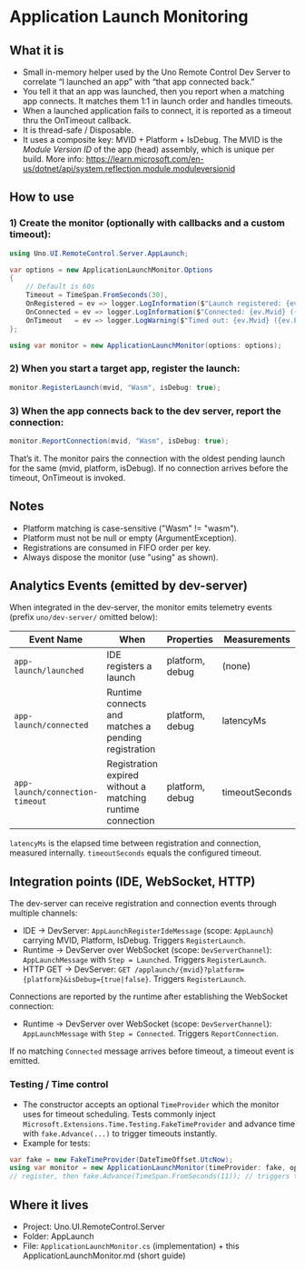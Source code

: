 ﻿# Application Launch Monitoring

## What it is
- Small in-memory helper used by the Uno Remote Control Dev Server to correlate “I launched an app” with “that app connected back.”
- You tell it that an app was launched, then you report when a matching app connects. It matches them 1:1 in launch order and handles timeouts.
- When a launched application fails to connect, it is reported as a timeout thru the OnTimeout callback.
- It is thread-safe / Disposable.
- It uses a composite key: MVID + Platform + IsDebug. The MVID is the _Module Version ID_ of the app (head) assembly, which is unique per build. More info: https://learn.microsoft.com/en-us/dotnet/api/system.reflection.module.moduleversionid

## How to use
### 1) Create the monitor (optionally with callbacks and a custom timeout):

```csharp
using Uno.UI.RemoteControl.Server.AppLaunch;

var options = new ApplicationLaunchMonitor.Options
{
    // Default is 60s
    Timeout = TimeSpan.FromSeconds(30),
    OnRegistered = ev => logger.LogInformation($"Launch registered: {ev.Mvid} ({ev.Platform})"),
    OnConnected = ev => logger.LogInformation($"Connected: {ev.Mvid} ({ev.Platform})"),
    OnTimeout   = ev => logger.LogWarning($"Timed out: {ev.Mvid} ({ev.Platform})")
};

using var monitor = new ApplicationLaunchMonitor(options: options);
```

### 2) When you start a target app, register the launch:
```csharp
monitor.RegisterLaunch(mvid, "Wasm", isDebug: true);
```

### 3) When the app connects back to the dev server, report the connection:
```csharp
monitor.ReportConnection(mvid, "Wasm", isDebug: true);
```

That’s it. The monitor pairs the connection with the oldest pending launch for the same (mvid, platform, isDebug). If no connection arrives before the timeout, OnTimeout is invoked.

## Notes
- Platform matching is case-sensitive ("Wasm" != "wasm").
- Platform must not be null or empty (ArgumentException).
- Registrations are consumed in FIFO order per key.
- Always dispose the monitor (use "using" as shown).

## Analytics Events (emitted by dev-server)
When integrated in the dev-server, the monitor emits telemetry events (prefix `uno/dev-server/` omitted below):

| Event Name                         | When                                                        | Properties              | Measurements     |
|------------------------------------|-------------------------------------------------------------|-------------------------|------------------|
| `app-launch/launched`              | IDE registers a launch                                      | platform, debug         | (none)           |
| `app-launch/connected`             | Runtime connects and matches a pending registration         | platform, debug         | latencyMs        |
| `app-launch/connection-timeout`    | Registration expired without a matching runtime connection  | platform, debug         | timeoutSeconds   |

`latencyMs` is the elapsed time between registration and connection, measured internally. `timeoutSeconds` equals the configured timeout.

## Integration points (IDE, WebSocket, HTTP)
The dev-server can receive registration and connection events through multiple channels:

- IDE → DevServer: `AppLaunchRegisterIdeMessage` (scope: `AppLaunch`) carrying MVID, Platform, IsDebug. Triggers `RegisterLaunch`.
- Runtime → DevServer over WebSocket (scope: `DevServerChannel`): `AppLaunchMessage` with `Step = Launched`. Triggers `RegisterLaunch`.
- HTTP GET → DevServer: `GET /applaunch/{mvid}?platform={platform}&isDebug={true|false}`. Triggers `RegisterLaunch`.

Connections are reported by the runtime after establishing the WebSocket connection:

- Runtime → DevServer over WebSocket (scope: `DevServerChannel`): `AppLaunchMessage` with `Step = Connected`. Triggers `ReportConnection`.

If no matching `Connected` message arrives before timeout, a timeout event is emitted.

### Testing / Time control

- The constructor accepts an optional `TimeProvider` which the monitor uses for timeout scheduling. Tests commonly inject `Microsoft.Extensions.Time.Testing.FakeTimeProvider` and advance time with `fake.Advance(...)` to trigger timeouts instantly.
- Example for tests:

```csharp
var fake = new FakeTimeProvider(DateTimeOffset.UtcNow);
using var monitor = new ApplicationLaunchMonitor(timeProvider: fake, options: options);
// register, then fake.Advance(TimeSpan.FromSeconds(11)); // triggers timeout callbacks
```

## Where it lives
- Project: Uno.UI.RemoteControl.Server
- Folder: AppLaunch
- File: `ApplicationLaunchMonitor.cs` (implementation) + this ApplicationLaunchMonitor.md (short guide)
